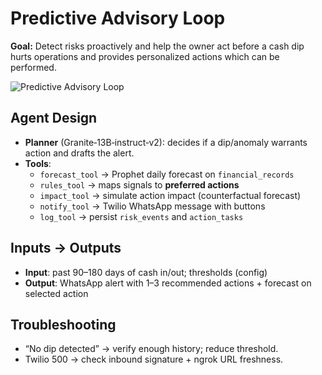 # Predictive Advisory Loop

**Goal:** Detect risks proactively and help the owner act before a cash dip hurts operations and provides personalized actions which can be performed.

![Predictive Advisory Loop](../docs/Predictive_Advisory_Loop.png)

## Agent Design
- **Planner** (Granite‑13B‑instruct‑v2): decides if a dip/anomaly warrants action and drafts the alert.
- **Tools**:
  - `forecast_tool` → Prophet daily forecast on `financial_records`
  - `rules_tool` → maps signals to **preferred actions**
  - `impact_tool` → simulate action impact (counterfactual forecast)
  - `notify_tool` → Twilio WhatsApp message with buttons
  - `log_tool` → persist `risk_events` and `action_tasks`

## Inputs → Outputs
- **Input**: past 90–180 days of cash in/out; thresholds (config)
- **Output**: WhatsApp alert with 1–3 recommended actions + forecast on selected action


## Troubleshooting
- “No dip detected” → verify enough history; reduce threshold.
- Twilio 500 → check inbound signature + ngrok URL freshness.
